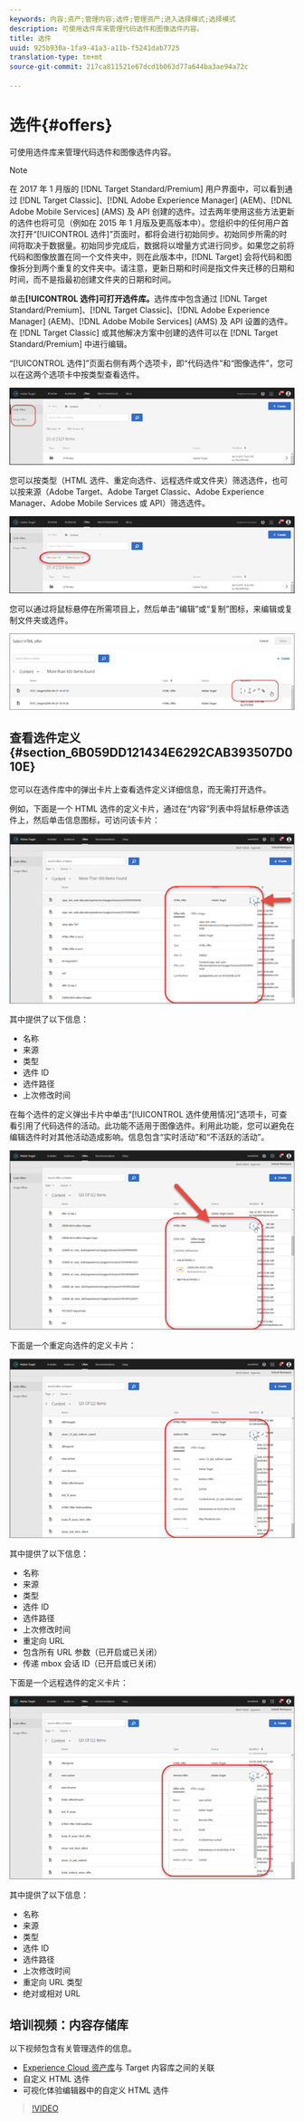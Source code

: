 ```yaml
---
keywords: 内容;资产;管理内容;选件;管理资产;进入选择模式;选择模式
description: 可使用选件库来管理代码选件和图像选件内容。
title: 选件
uuid: 925b930a-1fa9-41a3-a11b-f5241dab7725
translation-type: tm+mt
source-git-commit: 217ca811521e67dcd1b063d77a644ba3ae94a72c

---
```



# 选件{#offers}

可使用选件库来管理代码选件和图像选件内容。

>[!NOTE]
>
>在 2017 年 1 月版的 [!DNL Target Standard/Premium] 用户界面中，可以看到通过 [!DNL Target Classic]、[!DNL Adobe Experience Manager] (AEM)、[!DNL Adobe Mobile Services] (AMS) 及 API 创建的选件。过去两年使用这些方法更新的选件也将可见（例如在 2015 年 1 月版及更高版本中）。您组织中的任何用户首次打开“[!UICONTROL 选件]”页面时，都将会进行初始同步。初始同步所需的时间将取决于数据量。初始同步完成后，数据将以增量方式进行同步。如果您之前将代码和图像放置在同一个文件夹中，则在此版本中，[!DNL Target] 会将代码和图像拆分到两个重复的文件夹中。请注意，更新日期和时间是指文件夹迁移的日期和时间，而不是指最初创建文件夹的日期和时间。

单击&#x200B;**[!UICONTROL 选件]可打开选件库。**&#x200B;选件库中包含通过 [!DNL Target Standard/Premium]、[!DNL Target Classic]、[!DNL Adobe Experience Manager] (AEM)、[!DNL Adobe Mobile Services] (AMS) 及 API 设置的选件。在 [!DNL Target Classic] 或其他解决方案中创建的选件可以在 [!DNL Target Standard/Premium] 中进行编辑。

“[!UICONTROL 选件]”页面右侧有两个选项卡，即“代码选件”和“图像选件”，您可以在这两个选项卡中按类型查看选件。

![](assets/offers_page.png)

您可以按类型（HTML 选件、重定向选件、远程选件或文件夹）筛选选件，也可以按来源（Adobe Target、Adobe Target Classic、Adobe Experience Manager、Adobe Mobile Services 或 API）筛选选件。

![](assets/offers_filter.png)

您可以通过将鼠标悬停在所需项目上，然后单击“编辑”或“复制”图标，来编辑或复制文件夹或选件。

![](assets/offer-picker-large.png)

## 查看选件定义 {#section_6B059DD121434E6292CAB393507D010E}

您可以在选件库中的弹出卡片上查看选件定义详细信息，而无需打开选件。

例如，下面是一个 HTML 选件的定义卡片，通过在“内容”列表中将鼠标悬停该选件上，然后单击信息图标，可访问该卡片：

![](assets/offer-card-html.png)

其中提供了以下信息：

* 名称
* 来源
* 类型
* 选件 ID
* 选件路径
* 上次修改时间

在每个选件的定义弹出卡片中单击“[!UICONTROL 选件使用情况]”选项卡，可查看引用了代码选件的活动。此功能不适用于图像选件。利用此功能，您可以避免在编辑选件时对其他活动造成影响。信息包含“实时活动”和“不活跃的活动”。

![](assets/offer-card-usage.png)

下面是一个重定向选件的定义卡片：

![](assets/offer-card-redirect.png)

其中提供了以下信息：

* 名称
* 来源
* 类型
* 选件 ID
* 选件路径
* 上次修改时间
* 重定向 URL
* 包含所有 URL 参数（已开启或已关闭）
* 传递 mbox 会话 ID（已开启或已关闭）

下面是一个远程选件的定义卡片：

![](assets/offer-card-remote.png)

其中提供了以下信息：

* 名称
* 来源
* 类型
* 选件 ID
* 选件路径
* 上次修改时间
* 重定向 URL 类型
* 绝对或相对 URL

## 培训视频：内容存储库

以下视频包含有关管理选件的信息。

* [Experience Cloud 资产库](https://docs.adobe.com/content/help/en/core-services/interface/assets/creative-cloud.html)与 Target 内容库之间的关联
* 自定义 HTML 选件
* 可视化体验编辑器中的自定义 HTML 选件

>[!VIDEO](https://video.tv.adobe.com/v/17387?captions=chi_hans)